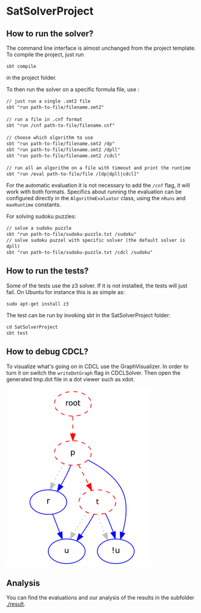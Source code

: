 SatSolverProject
================

How to run the solver?
----------------------

The command line interface is almost unchanged from the project template.
To compile the project, just run
```
sbt compile
```
in the project folder.

To then run the solver on a specific formula file, use :
```
// just run a single .smt2 file
sbt "run path-to-file/filename.smt2"

// run a file in .cnf format
sbt "run /cnf path-to-file/filename.cnf"

// choose which algorithm to use
sbt "run path-to-file/filename.smt2 /dp"
sbt "run path-to-file/filename.smt2 /dpll"
sbt "run path-to-file/filename.smt2 /cdcl"

// run all an algorithm on a file with timeout and print the runtime
sbt "run /eval path-to-file/file /[dp|dpll|cdcl]"
```

For the automatic evaluation it is not necessary to add the `/cnf` flag, it will
work with both formats. Specifics about running the evaluation can be configured
directly in the `AlgorithmEvaluator` class, using the `nRuns` and `maxRuntime`
constants.

For solving sudoku puzzles:
```
// solve a sudoku puzzle
sbt "run path-to-file/sudoku-puzzle.txt /sudoku"
// solve sudoku puzzel with specific solver (the default solver is dpll)
sbt "run path-to-file/sudoku-puzzle.txt /cdcl /sudoku"
```

How to run the tests?
---------------------

Some of the tests use the z3 solver. If it is not installed, the tests will
just fail. On Ubuntu for instance this is as simple as:
```
sudo apt-get install z3
```

The test can be run by invoking sbt in the SatSolverProject folder:
```
cd SatSolverProject
sbt test
```

How to debug CDCL?
------------------

To visualize what's going on in CDCL use the GraphVisualizer. In order to turn
it on switch the ```writeDotGraph``` flag in CDCLSolver. Then open the
generated tmp.dot file in a dot viewer such as xdot.

![](example_graph.png)


Analysis
--------

You can find the evaluations and our analysis of the results in the subfolder
[./result](./result).
